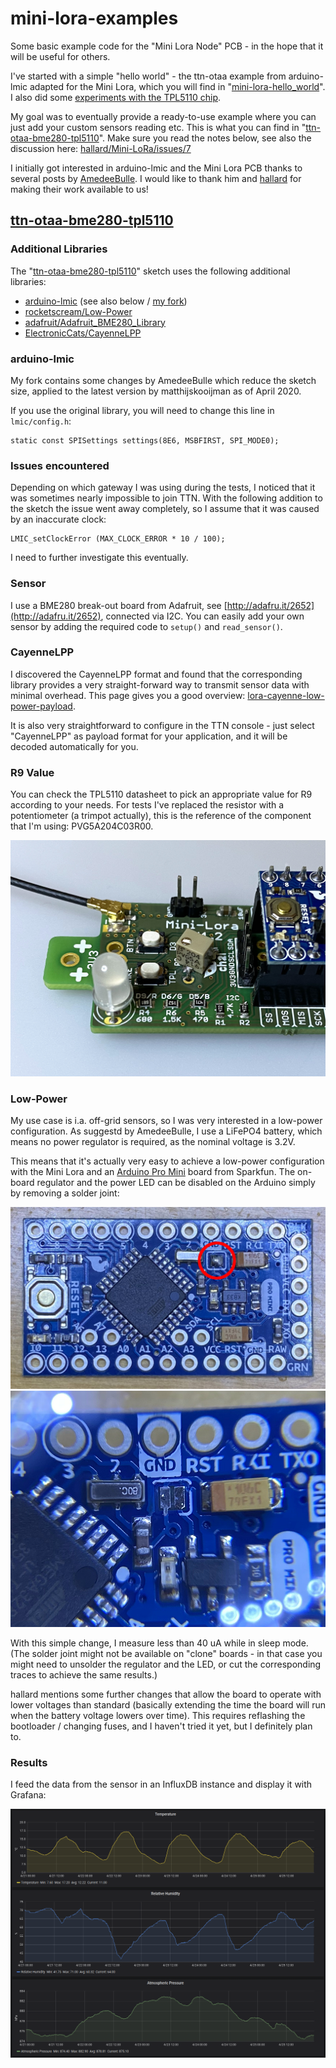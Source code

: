 # mini-lora-examples
Some basic example code for the "Mini Lora Node" PCB - in the hope that it will be useful for others.

I've started with a simple "hello world" - the ttn-otaa example from arduino-lmic adapted for the Mini Lora, which you will find in "[mini-lora-hello_world](/mini-lora-hello_world)". I also did some [experiments with the TPL5110 chip](/tpl5110_blink).

My goal was to eventually provide a ready-to-use example where you can just add your custom sensors reading etc. This is what you can find in "[ttn-otaa-bme280-tpl5110](/ttn-otaa-bme280-tpl5110)". Make sure you read the notes below, see also the discussion here: [hallard/Mini-LoRa/issues/7](https://github.com/hallard/Mini-LoRa/issues/7)

I initially got interested in arduino-lmic and the Mini Lora PCB thanks to several posts by [AmedeeBulle](https://github.com/AmedeeBulle). I would like to thank him and [hallard](https://github.com/hallard) for making their work available to us!


## [ttn-otaa-bme280-tpl5110](/ttn-otaa-bme280-tpl5110)

### Additional Libraries

The "[ttn-otaa-bme280-tpl5110](/ttn-otaa-bme280-tpl5110)" sketch uses the following additional libraries:

* [arduino-lmic](https://github.com/matthijskooijman/arduino-lmic) (see also below / [my fork](https://github.com/crox-net/arduino-lmic))
* [rocketscream/Low-Power](https://github.com/rocketscream/Low-Power)
* [adafruit/Adafruit_BME280_Library](https://github.com/adafruit/Adafruit_BME280_Library)
* [ElectronicCats/CayenneLPP](https://github.com/ElectronicCats/CayenneLPP)


### arduino-lmic

My fork contains some changes by AmedeeBulle which reduce the sketch size, applied to the latest version by matthijskooijman as of April 2020.

If you use the original library, you will need to change this line in `lmic/config.h`:
```
static const SPISettings settings(8E6, MSBFIRST, SPI_MODE0);
```

### Issues encountered

Depending on which gateway I was using during the tests, I noticed that it was sometimes nearly impossible to join TTN. With the following addition to the sketch the issue went away completely, so I assume that it was caused by an inaccurate clock:
```
LMIC_setClockError (MAX_CLOCK_ERROR * 10 / 100);
```
I need to further investigate this eventually.


### Sensor

I use a BME280 break-out board from Adafruit, see [http://adafru.it/2652](http://adafru.it/2652), connected via I2C. You can easily add your own sensor by adding the required code to `setup()` and `read_sensor()`.


### CayenneLPP

I discovered the CayenneLPP format and found that the corresponding library provides a very straight-forward way to transmit sensor data with minimal overhead. This page gives you a good overview: [lora-cayenne-low-power-payload](https://developers.mydevices.com/cayenne/docs/lora/#lora-cayenne-low-power-payload).

It is also very straightforward to configure in the TTN console - just select "CayenneLPP" as payload format for your application, and it will be decoded automatically for you.


### R9 Value

You can check the TPL5110 datasheet to pick an appropriate value for R9 according to your needs. For tests I've replaced the resistor with a potentiometer (a trimpot actually), this is the reference of the component that I'm using: PVG5A204C03R00.

![Mini Lora with PVG5A204C03R00](images/mini-lora-trimpot.jpg)


### Low-Power

My use case is i.a. off-grid sensors, so I was very interested in a low-power configuration. As suggestd by AmedeeBulle, I use a LiFePO4 battery, which means no power regulator is required, as the nominal voltage is 3.2V.

This means that it's actually very easy to achieve a low-power configuration with the Mini Lora and an [Arduino Pro Mini](https://www.sparkfun.com/products/11114) board from Sparkfun. The on-board regulator and the power LED can be disabled on the Arduino simply by removing a solder joint:

![arduino pro mini solder joint](images/arduino-mini-with-solder-joint.jpg) ![with solder joint removed](images/solder-joint-removed.jpg)

With this simple change, I measure less than 40 uA while in sleep mode. (The solder joint might not be available on "clone" boards - in that case you might need to unsolder the regulator and the LED, or cut the corresponding traces to achieve the same results.)

hallard mentions some further changes that allow the board to operate with lower voltages than standard (basically extending the time the board will run when the battery voltage lowers over time). This requires reflashing the bootloader / changing fuses, and I haven't tried it yet, but I definitely plan to.


### Results

I feed the data from the sensor in an InfluxDB instance and display it with Grafana:

![grafana](images/grafana.png)


